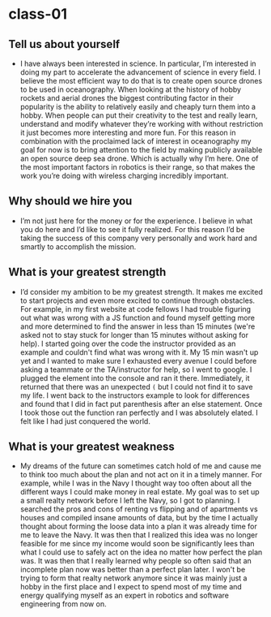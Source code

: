 # class-01
## Tell us about yourself
- I have always been interested in science. In particular, I’m interested in doing my part to accelerate the advancement of science in every field. I believe the most efficient way to do that is to create open source drones to be used in oceanography. When looking at the history of hobby rockets and aerial drones the biggest contributing factor in their popularity is the ability to relatively easily and cheaply turn them into a hobby. When people can put their creativity to the test and really learn, understand and modify whatever they’re working with without restriction it just becomes more interesting and more fun. For this reason in combination with the proclaimed lack of interest in oceanography my goal for now is to bring attention to the field by making publicly available an open source deep sea drone. Which is actually why I’m here. One of the most important factors in robotics is their range, so that makes the work you’re doing with wireless charging incredibly important.
## Why should we hire you
- I’m not just here for the money or for the experience. I believe in what you do here and I’d like to see it fully realized. For this reason I’d be taking the success of this company very personally and work hard and smartly to accomplish the mission.
## What is your greatest strength
- I’d consider my ambition to be my greatest strength. It makes me excited to start projects and even more excited to continue through obstacles. For example, in my first website at code fellows I had trouble figuring out what was wrong with a JS function and found myself getting more and more determined to find the answer in less than 15 minutes (we're asked not to stay stuck for longer than 15 minutes without asking for help). I started going over the code the instructor provided as an example and couldn't find what was wrong with it. My 15 min wasn't up yet and I wanted to make sure I exhausted every avenue I could before asking a teammate or the TA/instructor for help, so I went to google. I plugged the element into the console and ran it there. Immediately, it returned that there was an unexpected `(` but I could not find it to save my life. I went back to the instructors example to look for differences and found that I did in fact put parenthesis after an else statement. Once I took those out the function ran perfectly and I was absolutely elated. I felt like I had just conquered the world.
## What is your greatest weakness
- My dreams of the future can sometimes catch hold of me and cause me to think too much about the plan and not act on it in a timely manner. For example, while I was in the Navy I thought way too often about all the different ways I could make money in real estate. My goal was to set up a small realty network before I left the Navy, so I got to planning. I searched the pros and cons of renting vs flipping and of apartments vs houses and compiled insane amounts of data, but by the time I actually thought about forming the loose data into a plan it was already time for me to leave the Navy. It was then that I realized this idea was no longer feasible for me since my income would soon be significantly lees than what I could use to safely act on the idea no matter how perfect the plan was. It was then that I really learned why people so often said that an incomplete plan now was better than a perfect plan later. I won't be trying to form that realty network anymore since it was mainly just a hobby in the first place and I expect to spend most of my time and energy qualifying myself as an expert in robotics and software engineering from now on.